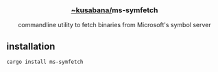 <div align="center">
  <h3><a href="https://github.com/kusabana">
    ~kusabana/</a>ms-symfetch
  </h3>
commandline utility to fetch binaries from Microsoft's symbol server 
</div>

## installation
```
cargo install ms-symfetch
```